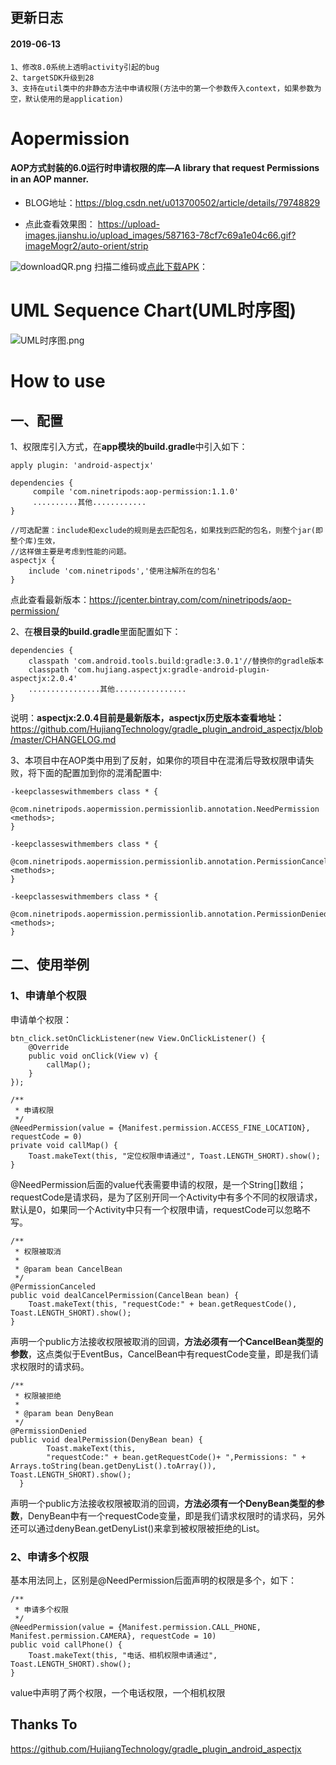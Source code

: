 ## 更新日志
#### 2019-06-13
```
1、修改8.0系统上透明activity引起的bug
2、targetSDK升级到28 
3、支持在util类中的非静态方法中申请权限(方法中的第一个参数传入context，如果参数为空，默认使用的是application)
```
 

# Aopermission
#### AOP方式封装的6.0运行时申请权限的库—A library that request Permissions in an AOP manner.

- BLOG地址：https://blog.csdn.net/u013700502/article/details/79748829

- 点此查看效果图：
https://upload-images.jianshu.io/upload_images/587163-78cf7c69a1e04c66.gif?imageMogr2/auto-orient/strip

![downloadQR.png](https://upload-images.jianshu.io/upload_images/587163-406bfe5d806d0b63.png?imageMogr2/auto-orient/strip%7CimageView2/2/w/1240)
扫描二维码或[点此下载APK](https://www.pgyer.com/6ThQ)：

# UML Sequence Chart(UML时序图)

![UML时序图.png](https://upload-images.jianshu.io/upload_images/587163-2e0308c1dc5faaab.png?imageMogr2/auto-orient/strip%7CimageView2/2/w/1240)

# How to use

## 一、配置
1、权限库引入方式，在**app模块的build.gradle**中引入如下：
```
apply plugin: 'android-aspectjx'

dependencies {
     compile 'com.ninetripods:aop-permission:1.1.0'
     ..........其他............
}

//可选配置：include和exclude的规则是去匹配包名，如果找到匹配的包名，则整个jar(即整个库)生效，
//这样做主要是考虑到性能的问题。
aspectjx {
    include 'com.ninetripods','使用注解所在的包名'
}

```
点此查看最新版本：https://jcenter.bintray.com/com/ninetripods/aop-permission/

2、在**根目录的build.gradle**里面配置如下：
```
dependencies {
    classpath 'com.android.tools.build:gradle:3.0.1'//替换你的gradle版本
    classpath 'com.hujiang.aspectjx:gradle-android-plugin-aspectjx:2.0.4'
    ................其他................
}
```
说明：**aspectjx:2.0.4目前是最新版本，aspectjx历史版本查看地址：**
https://github.com/HujiangTechnology/gradle_plugin_android_aspectjx/blob/master/CHANGELOG.md

3、本项目中在AOP类中用到了反射，如果你的项目中在混淆后导致权限申请失败，将下面的配置加到你的混淆配置中:
```
-keepclasseswithmembers class * {
    @com.ninetripods.aopermission.permissionlib.annotation.NeedPermission <methods>;
}

-keepclasseswithmembers class * {
    @com.ninetripods.aopermission.permissionlib.annotation.PermissionCanceled <methods>;
}

-keepclasseswithmembers class * {
    @com.ninetripods.aopermission.permissionlib.annotation.PermissionDenied <methods>;
}
```

## 二、使用举例
### 1、申请单个权限
申请单个权限：
```
btn_click.setOnClickListener(new View.OnClickListener() {
    @Override
    public void onClick(View v) {
        callMap();
    }
});

/**
 * 申请权限
 */
@NeedPermission(value = {Manifest.permission.ACCESS_FINE_LOCATION}, requestCode = 0)
private void callMap() {
    Toast.makeText(this, "定位权限申请通过", Toast.LENGTH_SHORT).show();
}
```
@NeedPermission后面的value代表需要申请的权限，是一个String[]数组；requestCode是请求码，是为了区别开同一个Activity中有多个不同的权限请求，默认是0，如果同一个Activity中只有一个权限申请，requestCode可以忽略不写。

```
/**
 * 权限被取消
 *
 * @param bean CancelBean
 */
@PermissionCanceled
public void dealCancelPermission(CancelBean bean) {
    Toast.makeText(this, "requestCode:" + bean.getRequestCode(), Toast.LENGTH_SHORT).show();
}
```
声明一个public方法接收权限被取消的回调，**方法必须有一个CancelBean类型的参数**，这点类似于EventBus，CancelBean中有requestCode变量，即是我们请求权限时的请求码。
```
/**
 * 权限被拒绝
 *
 * @param bean DenyBean
 */
@PermissionDenied
public void dealPermission(DenyBean bean) {
        Toast.makeText(this,
        "requestCode:" + bean.getRequestCode()+ ",Permissions: " + Arrays.toString(bean.getDenyList().toArray()), Toast.LENGTH_SHORT).show();
  }
```
声明一个public方法接收权限被取消的回调，**方法必须有一个DenyBean类型的参数**，DenyBean中有一个requestCode变量，即是我们请求权限时的请求码，另外还可以通过denyBean.getDenyList()来拿到被权限被拒绝的List。

### 2、申请多个权限

基本用法同上，区别是@NeedPermission后面声明的权限是多个，如下：
```
/**
 * 申请多个权限
 */
@NeedPermission(value = {Manifest.permission.CALL_PHONE, Manifest.permission.CAMERA}, requestCode = 10)
public void callPhone() {
    Toast.makeText(this, "电话、相机权限申请通过", Toast.LENGTH_SHORT).show();
}
```
value中声明了两个权限，一个电话权限，一个相机权限

## Thanks To
https://github.com/HujiangTechnology/gradle_plugin_android_aspectjx

